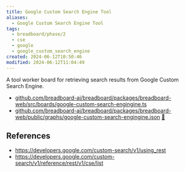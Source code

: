 ```yaml
---
title: Google Custom Search Engine Tool
aliases:
  - Google Custom Search Engine Tool
tags:
  - breadboard/phase/2
  - cse
  - google
  - google_custom_search_engine
created: 2024-06-12T10:50:46
modified: 2024-06-12T11:04:49
---
```


A tool worker board for retrieving search results from Google Custom Search Engine.

- [github.com/breadboard-ai/breadboard/packages/breadboard-web/src/boards/google-custom-search-engingine.ts](https://github.com/breadboard-ai/breadboard/blob/main/packages/breadboard-web/src/boards/google-custom-search-engingine.ts)
- [github.com/breadboard-ai/breadboard/packages/breadboard-web/public/graphs/google-custom-search-engingine.json](https://github.com/breadboard-ai/breadboard/blob/main/packages/breadboard-web/public/graphs/google-custom-search-engingine.json) [🔗](https://breadboard-ai.web.app/?board=https://raw.githubusercontent.com/breadboard-ai/breadboard/main/packages/breadboard-web/public/graphs/google-custom-search-engingine.json)

## References

- <https://developers.google.com/custom-search/v1/using_rest>
- <https://developers.google.com/custom-search/v1/reference/rest/v1/cse/list>
